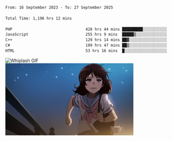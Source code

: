 


  
 
 <!--START_SECTION:waka-->

```txt
From: 16 September 2023 - To: 27 September 2025

Total Time: 1,196 hrs 12 mins

PHP                                428 hrs 44 mins █████████░░░░░░░░░░░░░░░░   35.48 %
JavaScript                         255 hrs 9 mins  █████▒░░░░░░░░░░░░░░░░░░░   21.12 %
C++                                129 hrs 14 mins ██▓░░░░░░░░░░░░░░░░░░░░░░   10.70 %
C#                                 109 hrs 47 mins ██▒░░░░░░░░░░░░░░░░░░░░░░   09.09 %
HTML                               53 hrs 16 mins  █░░░░░░░░░░░░░░░░░░░░░░░░   04.41 %
```

<!--END_SECTION:waka-->

<p>
  <img src="whiplash.gif" alt="Whiplash GIF" width="420" height="500"/>
  <img src="kumiko_run.gif" alt="Kumiko Run GIF" width="400"/>
</p>
